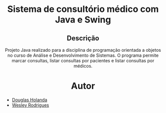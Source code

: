 <h1 align="center" width="100%"> Sistema de consultório médico com Java e Swing </h1>

<p align="center">

  
  </p>

  <h2 align="center"> Descrição </h2>
  <p align="center">
  Projeto Java realizado para a disciplina de programação orientada a objetos no curso de Análise e Desenvolvimento de Sistemas. O programa permite marcar consultas, listar consultas por pacientes e listar consultas por médicos.
</p>

<h1 align="center"> Autor </h1>

<p align="center">

  * [Douglas Holanda](https://github.com/Doug16Yanc)
  * [Wesley Rodrigues](https://github.com/Wesley00s)
    
</p>
